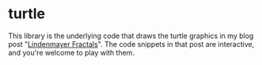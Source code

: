 # turtle

This library is the underlying code that draws the turtle graphics in my blog post "[Lindenmayer Fractals](http://exupero.org/hazard/post/fractals/)". The code snippets in that post are interactive, and you're welcome to play with them.
